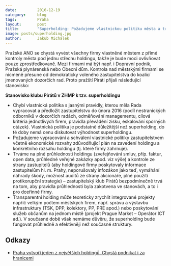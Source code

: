 ```yaml
---
date:         2016-12-19
category:     blog
tags:         Praha
layout:       post
title:        "Superholding: Požadujeme vlastnickou politiku města a transparentnost" 
image: posts/superholding.jpg
author:       Jakub Michálek
---
```


Pražské ANO se chystá vyvést všechny firmy vlastněné městem z přímé kontroly města pod jednu střechu holdingu, takže je bude moci ovlivňovat pouze zprostředkovaně. Mezi firmami má být např. i Dopravní podnik, Pražská plynárenská nebo Obecní dům. Kontrola nad městskými firmami se nicméně přesune od demokraticky voleného zastupitelstva do koalicí jmenovaných dozorčích rad. Proto pražští Piráti přijali následující stanovisko: 

**Stanovisko klubu Pirátů v ZHMP k tzv. superholdingu**

* Chybí vlastnická politika s jasnými pravidly, kterou měla Rada vypracovat a předložit zastupitelstvu do února 2016 (podíl nestranických odborníků v dozorčích radách, odměňování managementu, cílová kritéria jednotlivých firem, pravidla převádění zisku, eskalování sporných otázek). Vlastnická politika je podstatně důležitější než superholding, do té doby nemá cenu diskutovat výhodnost superholdingu.
* Požadujeme vypracování a schválení vlastnické politiky zastupitelstvem včetně ekonomické rozvahy zdůvodňující plán na zavedení holdingu a konkrétního rozsahu holdingu (tj. které firmy zahrnuje).
* Trváme na plné průhlednosti holdingu (zveřejňování smluv, příp. faktur, open data, průhledné veřejné zakázky apod. viz výše) a kontrole ze strany zastupitelů (aby holdingové firmy poskytovaly informace zastupitelům hl. m. Prahy, neporušovaly infozákon jako teď, vymáhání náhrady škody, možnost auditů ze strany akcionáře, plné použití protikorupční strategie) – zastupitelský klub Pirátů bezpodmínečně trvá na tom, aby pravidla průhlednosti byla zakotvena ve stanovách, a to i pro dceřinné firmy.
* Transparentní holding může teoreticky zrychlit integrované projekty napříč velkým počtem městských firem, např. správu a výstavbu infrastruktury (TSK, DPP, kolektory, PP, PRE apod.) nebo poskytování služeb občanům na jednom místě (projekt Prague Market – Operátor ICT ad.). V současné době však nemáme důvěru, že superholding bude fungovat průhledně a efektivněji než současné struktury.



## Odkazy 

* [Praha vytvoří jeden z největších holdingů. Chystá podnikat i za hranicemi](http://www.info.cz/cesko/praha-vytvori-jeden-z-nejvetsich-holdingu-ceska-podnikat-by-mohl-i-za-hranicemi-1944.html)
